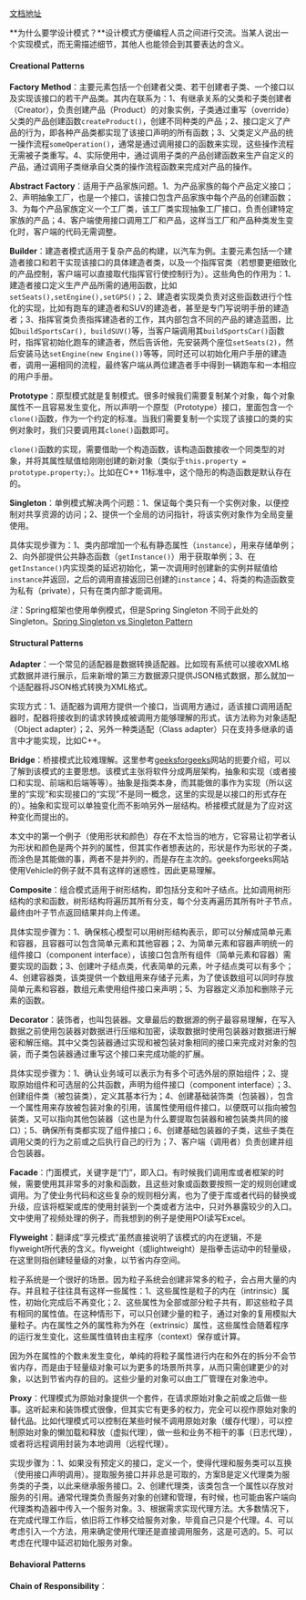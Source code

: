 [文档地址](https://refactoring.guru/design-patterns)



**为什么要学设计模式？**设计模式方便编程人员之间进行交流。当某人说出一个实现模式，而无需描述细节，其他人也能领会到其要表达的含义。

#### Creational Patterns

**Factory Method**：主要元素包括一个创建者父类、若干创建者子类、一个接口以及实现该接口的若干产品类。其内在联系为：1、有继承关系的父类和子类创建者（Creator），负责创建产品（Product）的对象实例，子类通过重写（override）父类的产品创建函数`createProduct()`，创建不同种类的产品；2、接口定义了产品的行为，即各种产品类都实现了该接口声明的所有函数；3、父类定义产品的统一操作流程`someOperation()`，通常是通过调用接口的函数来实现，这些操作流程无需被子类重写。4、实际使用中，通过调用子类的产品创建函数来生产自定义的产品，通过调用子类继承自父类的操作流程函数来完成对产品的操作。

**Abstract Factory**：适用于产品家族问题。1、为产品家族的每个产品定义接口；2、声明抽象工厂，也是一个接口，该接口包含产品家族中每个产品的创建函数；3、为每个产品家族定义一个工厂类，该工厂类实现抽象工厂接口，负责创建特定家族的产品；4、客户端使用接口调用工厂和产品，这样当工厂和产品种类发生变化时，客户端的代码无需调整。

**Builder**：建造者模式适用于复杂产品的构建，以汽车为例。主要元素包括一个建造者接口和若干实现该接口的具体建造者类，以及一个指挥官类（若想要更细致化的产品控制，客户端可以直接取代指挥官行使控制行为）。这些角色的作用为：1、建造者接口定义生产产品所需的通用函数，比如`setSeats(),setEngine(),setGPS()`；2、建造者实现类负责对这些函数进行个性化的实现，比如有跑车的建造者和SUV的建造者，甚至是专门写说明手册的建造者；3、指挥官类负责指挥建造者的工作，其内部包含不同的产品的建造蓝图，比如`buildSportsCar(), buildSUV()`等，当客户端调用其`buildSportsCar()`函数时，指挥官初始化跑车的建造者，然后告诉他，先安装两个座位`setSeats(2)`，然后安装马达`setEngine(new Engine())`等等，同时还可以初始化用户手册的建造者，调用一遍相同的流程，最终客户端从两位建造者手中得到一辆跑车和一本相应的用户手册。

**Prototype**：原型模式就是复制模式。很多时候我们需要复制某个对象，每个对象属性不一且容易发生变化，所以声明一个原型（Prototype）接口，里面包含一个`clone()`函数，作为一个约定的标准。当我们需要复制一个实现了该接口的类的实例对象时，我们只要调用其`clone()`函数即可。

`clone()`函数的实现，需要借助一个构造函数，该构造函数接收一个同类型的对象，并将其属性赋值给刚刚创建的新对象（类似于`this.property = prototype.property;`）。比如在C++ 11标准中，这个隐形的构造函数是默认存在的。

**Singleton**：单例模式解决两个问题：1、保证每个类只有一个实例对象，以便控制对共享资源的访问；2、提供一个全局的访问指针，将该实例对象作为全局变量使用。

具体实现步骤为：1、类内部增加一个私有静态属性（`instance`），用来存储单例；2、向外部提供公共静态函数（`getInstance()`）用于获取单例；3、在`getInstance()`内实现类的延迟初始化，第一次调用时创建新的实例并赋值给`instance`并返回，之后的调用直接返回已创建的`instance`；4、将类的构造函数变为私有（private），只有在类内部才能调用。

*注*：Spring框架也使用单例模式，但是Spring Singleton 不同于此处的Singleton。[Spring Singleton vs Singleton Pattern](https://www.javadevjournal.com/spring/spring-singleton-vs-singleton-pattern/)

#### Structural Patterns

**Adapter**：一个常见的适配器是数据转换适配器。比如现有系统可以接收XML格式数据并进行展示，后来新增的第三方数据源只提供JSON格式数据，那么就加一个适配器将JSON格式转换为XML格式。

实现方式：1、适配器为调用方提供一个接口，当调用方通过，适该接口调用适配器时，配器将接收到的请求转换成被调用方能够理解的形式，该方法称为对象适配（Object adapter）；2、另外一种类适配（Class adapter）只在支持多继承的语言中才能实现，比如C++。

**Bridge**：桥接模式比较难理解。这里参考[geeksforgeeks](https://www.geeksforgeeks.org/bridge-design-pattern/)网站的扼要介绍，可以了解到该模式的主要思想。该模式主张将软件分成两层架构，抽象和实现（或者接口和实现、前端和后端等等）。抽象是指类本身，而其能做的事作为实现（所以这里的“实现”和实现接口的“实现”不是同一概念，这里的实现是以接口的形式存在的）。抽象和实现可以单独变化而不影响另外一层结构。桥接模式就是为了应对这种变化而提出的。

本文中的第一个例子（使用形状和颜色）存在不太恰当的地方，它容易让初学者认为形状和颜色是两个并列的属性，但其实作者想表达的，形状是作为形状的子类，而涂色是其能做的事，两者不是并列的，而是存在主次的。geeksforgeeks网站使用Vehicle的例子就不具有这样的迷惑性，因此更易理解。

**Composite**：组合模式适用于树形结构，即包括分支和叶子结点。比如调用树形结构的求和函数，树形结构将遍历其所有分支，每个分支再遍历其所有叶子节点，最终由叶子节点返回结果并向上传递。

具体实现步骤为：1、确保核心模型可以用树形结构表示，即可以分解成简单元素和容器，且容器可以包含简单元素和其他容器；2、为简单元素和容器声明统一的组件接口（component interface），该接口包含所有组件（简单元素和容器）需要实现的函数；3、创建叶子结点类，代表简单的元素，叶子结点类可以有多个；4、创建容器类，该类提供一个数组用来存储子元素，为了使该数组可以同时存放简单元素和容器，数组元素使用组件接口来声明；5、为容器定义添加和删除子元素的函数。

**Decorator**：装饰者，也叫包装器。文章最后的数据源的例子最容易理解，在写入数据之前使用包装器对数据进行压缩和加密，读取数据时使用包装器对数据进行解密和解压缩。其中父类包装器通过实现和被包装对象相同的接口来完成对对象的包装，而子类包装器通过重写这个接口来完成功能的扩展。

具体实现步骤为：1、确认业务域可以表示为有多个可选外层的原始组件；2、提取原始组件和可选层的公共函数，声明为组件接口（component interface）；3、创建组件类（被包装类），定义其基本行为；4、创建基础装饰类（包装器），包含一个属性用来存放被包装对象的引用，该属性使用组件接口，以便既可以指向被包装类，又可以指向其他包装器（这也是为什么要提取包装器和被包装类共同的接口）；5、确保所有类都实现了组件接口；6、创建基础包装器的子类，这些子类在调用父类的行为之前或之后执行自己的行为；7、客户端（调用者）负责创建并组合包装器。

**Facade**：门面模式，关键字是“门”，即入口。有时候我们调用库或者框架的时候，需要使用其非常多的对象和函数，且这些对象或函数要按照一定的规则创建或调用。为了使业务代码和这些复杂的规则相分离，也为了便于库或者代码的替换或升级，应该将框架或库的使用封装到一个类或者方法中，只对外暴露较少的入口。文中使用了视频处理的例子，而我想到的例子是使用POI读写Excel。

**Flyweight**：翻译成“享元模式”虽然直接说明了该模式的内在逻辑，不是flyweight所代表的含义。flyweight（或lightweight）是指拳击运动中的轻量级，在这里则指创建轻量级的对象，以节省内存空间。

粒子系统是一个很好的场景。因为粒子系统会创建非常多的粒子，会占用大量的内存。并且粒子往往具有这样一些属性：1、这些属性是粒子的内在（intrinsic）属性，初始化完成后不再变化；2、这些属性为全部或部分粒子共有，即这些粒子具有相同的属性值。在这种情形下，可以只创建少量的粒子，通过对象的复用模拟大量粒子。内在属性之外的属性称为外在（extrinsic）属性，这些属性会随着程序的运行发生变化，这些属性值转由主程序（context）保存或计算。

因为外在属性的个数未发生变化，单纯的将粒子属性进行内在和外在的拆分不会节省内存，而是由于轻量级对象可以为更多的场景所共享，从而只需创建更少的对象，以达到节省内存的目的。这些少量的对象可以由工厂管理在对象池中。

**Proxy**：代理模式为原始对象提供一个套件，在请求原始对象之前或之后做一些事。这听起来和装饰模式很像，但其实它有更多的权力，完全可以视作原始对象的替代品。比如代理模式可以控制在某些时候不调用原始对象（缓存代理），可以控制原始对象的懒加载和释放（虚拟代理），做一些和业务不相干的事（日志代理），或者将远程调用封装为本地调用（远程代理）。

实现步骤为：1、如果没有预定义的接口，定义一个，使得代理和服务类可以互换（使用接口声明调用）。提取服务接口并非总是可取的，方案B是定义代理类为服务类的子类，以此来继承服务接口。2、创建代理类，该类包含一个属性以存放对服务的引用。通常代理类负责服务对象的创建和管理，有时候，也可能由客户端向代理类构造器中传入一个服务对象。3、根据需求实现代理方法。大多数情况下，在完成代理工作后，依旧将工作移交给服务对象，毕竟自己只是个代理。4、可以考虑引入一个方法，用来确定使用代理还是直接调用服务，这是可选的。5、可以考虑在代理中延迟初始化服务对象。

#### Behavioral Patterns

**Chain of Responsibility**：